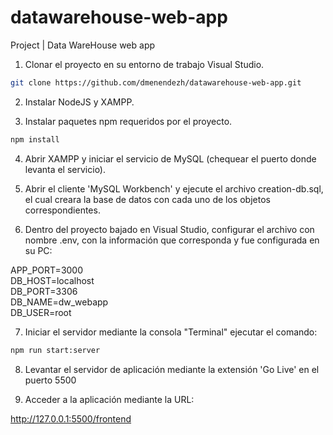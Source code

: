 # datawarehouse-web-app
Project | Data WareHouse web app


1. Clonar el proyecto en su entorno de trabajo Visual Studio.

```bash
git clone https://github.com/dmenendezh/datawarehouse-web-app.git
```

2. Instalar NodeJS y XAMPP.

3. Instalar paquetes npm requeridos por el proyecto.

```bash
npm install
```

4. Abrir XAMPP y iniciar el servicio de MySQL (chequear el puerto donde levanta el servicio).

5. Abrir el cliente 'MySQL Workbench' y ejecute el archivo creation-db.sql, el cual creara la base de datos con cada uno de los objetos correspondientes.

6. Dentro del proyecto bajado en Visual Studio, configurar el archivo con nombre .env, con la información que corresponda y fue configurada en su PC:

APP_PORT=3000 <br>
DB_HOST=localhost <br>
DB_PORT=3306 <br>
DB_NAME=dw_webapp <br>
DB_USER=root<br>


7. Iniciar el servidor mediante la consola "Terminal" ejecutar el comando: 

```bash
npm run start:server
```

8. Levantar el servidor de aplicación mediante la extensión 'Go Live' en el puerto 5500

9. Acceder a la aplicación mediante la URL:

<a href="http://127.0.0.1:5500/frontend">http://127.0.0.1:5500/frontend</a>

